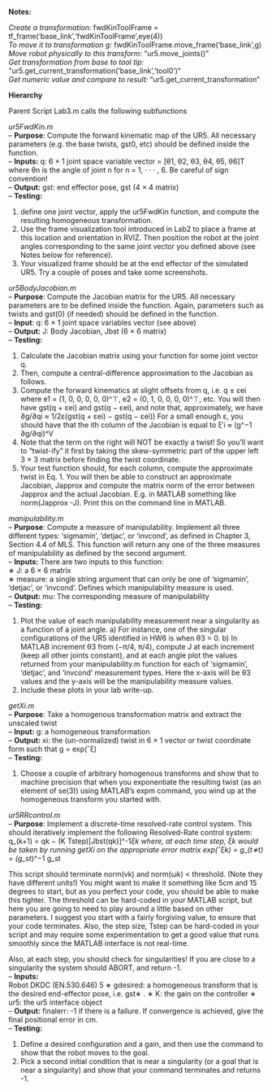 **Notes:** <br />

*Create a transformation:* fwdKinToolFrame = tf_frame(‘base_link’,‘fwdKinToolFrame’,eye(4)) <br />
*To move it to transformation g:* fwdKinToolFrame.move_frame(‘base_link’,g) <br />
*Move robot physically to this transform:* “ur5.move_joints()” <br />
*Get transformation from base to tool tip:* "ur5.get_current_transformation(‘base_link’,‘tool0’)" <br />
*Get numeric value and compare to result:* “ur5.get_current_transformation” <br />

**Hierarchy**

Parent Script Lab3.m
calls the following subfunctions

*ur5FwdKin.m* <br />
– **Purpose**: Compute the forward kinematic map of the UR5. All necessary parameters (e.g. the base twists, gst0, etc) should be defined inside the function. <br />
– **Inputs:** q: 6 × 1 joint space variable vector = [θ1, θ2, θ3, θ4, θ5, θ6]T where θn is the angle of joint n for n = 1, · · · , 6. Be careful of sign convention! <br />
– **Output:** gst: end effector pose, gst (4 × 4 matrix) <br />
– **Testing:** <br />
1) define one joint vector, apply the ur5FwdKin function, and compute the resulting homogeneous transformation.
2) Use the frame visualization tool introduced in Lab2 to place a frame at this location and orientation in RVIZ. Then position the robot at the joint angles corresponding to the same joint vector you defined above (see Notes below for reference).
3) Your visualized frame should be at the end effector of the simulated UR5. Try a couple of poses and take some screenshots.

*ur5BodyJacobian.m* <br />
– **Purpose**: Compute the Jacobian matrix for the UR5. All necessary parameters are to be defined inside the function. Again, parameters such as twists and gst(0) (if needed) should be defined in the function. <br />
– **Input**: q: 6 × 1 joint space variables vector (see above) <br />
– **Output:** J: Body Jacobian, Jbst (6 × 6 matrix) <br />
– **Testing:** <br />
1) Calculate the Jacobian matrix using your function for some joint vector q.
2) Then, compute a central-difference approximation to the Jacobian as follows.
3) Compute the forward kinematics at slight offsets from q, 
    i.e. q ± εei where e1 = (1, 0, 0, 0, 0, 0)^⊤, e2 = (0, 1, 0, 0, 0, 0)^⊤, etc. 
    You will then have gst(q + εei) and gst(q − εei), and note that, approximately, we have ∂g/∂qi ≈ 1/2ε(gst(q + εei) − gst(q − εei))
    For a small enough ε, you should have that the ith column of the Jacobian is equal to ξ′i ≈ (g^−1 ∂g/∂qi)^V
4) Note that the term on the right will NOT be exactly a twist! So you’ll want to “twist-ify” it first by taking the skew-symmetric part of the upper left 3 × 3 matrix before finding the twist coordinate. 
5) Your test function should, for each column, compute the approximate twist in Eq. 1. You will then be able to construct an approximate Jacobian, Japprox and compute the matrix norm of the error between Japprox and the actual Jacobian. E.g. in MATLAB something like norm(Japprox -J). Print this on the command line in MATLAB.


*manipulability.m* <br />
– **Purpose**: Compute a measure of manipulability. Implement all three different types: ‘sigmamin’, ‘detjac’, or ‘invcond’, as defined in Chapter 3, Section 4.4 of MLS. This function will return any one of the three measures of manipulability as defined by the second argument. <br />
– **Inputs:** There are two inputs to this function: <br />
∗ J: a 6 × 6 matrix <br />
∗ measure: a single string argument that can only be one of ‘sigmamin’, ‘detjac’, or ‘invcond’. Defines which manipulability measure is used. <br />
– **Output:** mu: The corresponding measure of manipulability <br />
– **Testing:** <br />
1) Plot the value of each manipulability measurement near a singularity as a function of a joint angle. 
    a) For instance, one of the singular configurations of the UR5 identified in HW6 is when θ3 = 0. 
    b) In MATLAB increment θ3   from (−π/4, π/4), compute J at each increment (keep all other joints constant), and at each angle plot the values returned from your manipulability.m function for each of ‘sigmamin’, ‘detjac’, and ‘invcond’ measurement types. 
    Here the x-axis will be θ3 values and the y-axis will be the manipulability measure values.
2) Include these plots in your lab write-up.

*getXi.m* <br />
– **Purpose**: Take a homogenous transformation matrix and extract the unscaled twist <br />
– **Input:** g: a homogeneous transformation <br />
– **Output:** xi: the (un-normalized) twist in 6 × 1 vector or twist coordinate form such that g = exp(ˆξ) <br />
– **Testing:** <br />
1) Choose a couple of arbitrary homogenous transforms and show that to machine precision that when you exponentiate the resulting twist (as an element of se(3)) using MATLAB’s expm command, you wind up at the homogeneous transform you started with.

*ur5RRcontrol.m* <br />
– **Purpose**: Implement a discrete-time resolved-rate control system. This should iteratively implement the following Resolved-Rate control system: q_(k+1) = qk − (K Tstep)[Jbst(qk)]^-1*ξk
where, at each time step, ξk would be taken by running getXi on the appropriate error matrix exp(ˆξk) = g_(t∗t) = (g_st*)^−1 g_st <br />

This script should terminate norm(vk) and norm(ωk) < threshold. (Note they have different units!) You might want to make it something
like 5cm and 15 degrees to start, but as you perfect your code, you should be able to make this tighter. The threshold can be hard-coded in your MATLAB script, but here you are going to need to play around a little based on other parameters. I suggest you start with a fairly forgiving value, to ensure that your code terminates. Also, the step size, Tstep can be hard-coded in your script and may require some experimentation to get a good value that runs smoothly since the MATLAB interface is not real-time.

Also, at each step, you should check for singularities! If you are close to a singularity the system should ABORT, and return -1. <br />
– **Inputs:** <br />
Robot DKDC (EN.530.646) 5
∗ gdesired: a homogeneous transform that is the desired end-effector pose, i.e. gst∗ .
∗ K: the gain on the controller
∗ ur5: the ur5 interface object <br />
– **Output:** finalerr: -1 if there is a failure. If convergence is achieved, give the final positional error in cm. <br />
– **Testing:** <br />
1) Define a desired configuration and a gain, and then use the command to show that the robot moves to the goal.
2) Pick a second initial condition that is near a singularity (or a goal that is near a singularity) and show that your command terminates and returns -1.
